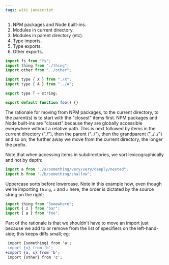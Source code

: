 ```yaml
---
tags: wiki javascript
---
```


1. NPM packages and Node built-ins.
2. Modules in current directory.
3. Modules in parent directory (etc).
4. Type imports.
5. Type exports.
6. Other exports.

```javascript
import fs from "fs";
import thing from "./thing";
import other from "../other";

import type { X } from "./X";
import type { A } from "../A";

export type T = string;

export default function foo() {}
```

The rationale for moving from NPM packages, to the current directory, to the parent(s) is to start with the "closest" items first. NPM packages and Node built-ins are "closest" because they are globally accessible everywhere without a relative path. This is next followed by items in the current directory ("./"), then the parent ("../"), then the grandparent ("../../") and so on; the further away we move from the current directory, the longer the prefix.

Note that when accessing items in subdirectories, we sort lexicographically and not by depth:

```javascript
import a from "./a/something/very/very/deeply/nested";
import b from "./b/something/shallow";
```

Uppercase sorts before lowercase. Note in this example how, even though we're importing `thing`, `z` and `a` here, the order is dictated by the source string on the right:

```javascript
import thing from "Somewhere";
import { z } from "bar";
import { a } from "foo";
```

Part of the rationale is that we shouldn't have to move an import just because we add to or remove from the list of specifiers on the left-hand-side; this keeps diffs small; eg:

```diff
 import {something} from 'a';
-import {x} from 'b';
+import {a, x} from 'b';
 import {other} from 'c';
```
